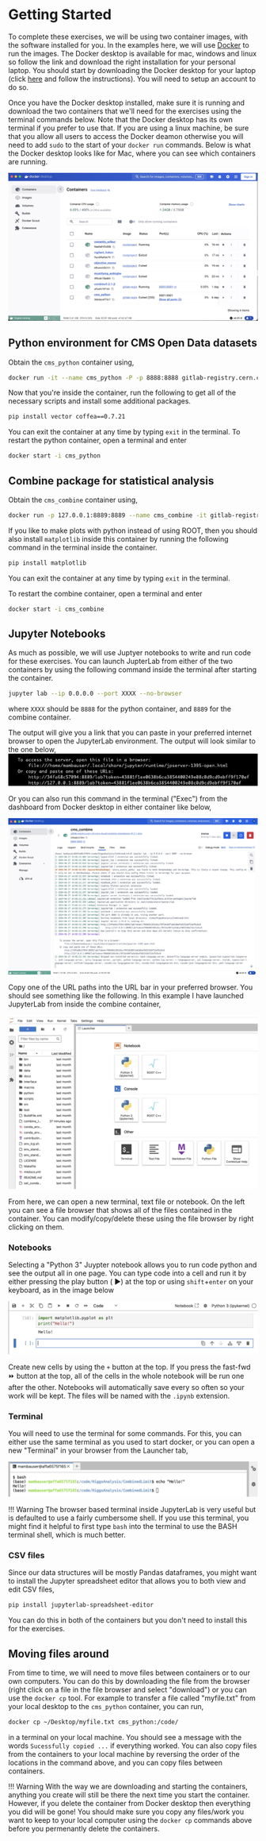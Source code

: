 # Getting Started

To complete these exercises, we will be using two container images, with the software installed for you. In the examples here, we will use [Docker](https://www.docker.com/) to run the images. The Docker desktop is available for mac, windows and linux so follow the link and download the right installation for your personal laptop. You should start by downloading the Docker desktop for your laptop (click [here](https://www.docker.com/) and follow the instructions). You will need to setup an account to do so. 

Once you have the Docker desktop installed, make sure it is running and download the two containers that we'll need for the exercises using the terminal commands below. Note that the Docker desktop has its own terminal if you prefer to use that. If you are using a linux machine, be sure that you allow all users to access the Docker deamon otherwise you will need to add `sudo` to the start of your `docker run` commands. Below is what the Docker desktop looks like for Mac, where you can see which containers are running. 

![desktop](images/Docker.jpg)


## Python environment for CMS Open Data datasets 

Obtain the `cms_python` container using, 

```bash
docker run -it --name cms_python -P -p 8888:8888 gitlab-registry.cern.ch/cms-cloud/python-vnc:python3.10.5
```

Now that you're inside the container, run the following to get all of the necessary scripts and install some additional packages. 
```bash
pip install vector coffea==0.7.21
```

You can exit the container at any time by typing `exit` in the terminal. To restart the python container, open a terminal and enter 
```bash
docker start -i cms_python
```

## Combine package for statistical analysis

Obtain the `cms_combine` container using, 

```bash
docker run -p 127.0.0.1:8889:8889 --name cms_combine -it gitlab-registry.cern.ch/cms-cloud/combine-standalone:v9.2.1-slim
```

If you like to make plots with python instead of using ROOT, then you should also install `matplotlib` inside this container by running the following command in the terminal inside the container. 
```sh
pip install matplotlib 
```

You can exit the container at any time by typing `exit` in the terminal. 

To restart the combine container, open a terminal and enter 
```bash
docker start -i cms_combine
```

## Jupyter Notebooks    

As much as possible, we will use Juptyer notebooks to write and run code for these exercises. You can launch JupterLab from either of the two containers by using the following command inside the terminal after starting the container. 

```bash
jupyter lab --ip 0.0.0.0 --port XXXX --no-browser
```

where `XXXX` should be `8888` for the python container, and `8889` for the combine container. 

The output will give you a link that you can paste in your preferred internet browser to open the JupyterLab environment. The output will look similar to the one below, 
![Example output jlab](images/example_jl_launch.jpg)

Or you can also run this command in the terminal ("Exec") from the dashboard from Docker desktop in either container like below, 

![docker launch jlab](images/example_jl_docker.jpg)


Copy one of the URL paths into the URL bar in your preferred browser. You should see something like the following. In this example I have  launched JupyterLab from inside the combine container, 

![Example JupyterLab](images/example_JL.jpg)

From here, we can open a new terminal, text file or notebook. On the left you can see a file browser that shows all of the files contained in the container. You can modify/copy/delete these using the file browser by right clicking on them.


### Notebooks 

Selecting a "Python 3" Juypter notebook allows you to run code python and see the output all in one page. You can type code into a cell and run it by either pressing the play button ( &#9658;) at the top or using `shift`+`enter` on your keyboard, as in the image below 

![Example run cell](images/runcell.jpg)

Create new cells by using the `+` button at the top. If you press the fast-fwd &#9193;
 button at the top, all of the cells in the whole notebook will be run one after the other. Notebooks will automatically save every so often so your work will be kept. The files will be named with the `.ipynb` extension.

### Terminal 

You will need to use the terminal for some commands. For this, you can either use the same terminal as you used to start docker, or you can open a new "Terminal" in your browser from the Launcher tab, 

![Example terminal](images/terminal.jpg)

!!! Warning 
	The browser based terminal inside JupyterLab is very useful but is defaulted to use a fairly cumbersome shell. If you use this terminal, you might find it helpful to first type `bash` into the terminal to use the BASH terminal shell, which is much better. 


### CSV files 

Since our data structures will be mostly Pandas dataframes, you might want to install the Jupyter spreadsheet editor that allows you to both view and edit CSV files, 
```bash
pip install jupyterlab-spreadsheet-editor
```
You can do this in both of the containers but you don't need to install this for the exercises.



## Moving files around 

From time to time, we will need to move files between containers or to our own computers. You can do this by downloading the file from the browser (right click on a file in the file browser and select "download") or you can use the `docker cp` tool. For example to transfer a file called "myfile.txt" from your local desktop to the `cms_python` container, you can run, 

```sh
docker cp ~/Desktop/myfile.txt cms_python:/code/
```

in a terminal on your local machine. You should see a message with the words ```Sucessfully copied ...``` if everything worked.  You can also copy files from the containers to your local machine by reversing the order of the locations in the command above, and you can copy files between containers. 

!!! Warning 
    With the way we are downloading and starting the containers, anything you create will still be there the next time you start the container. However, if you delete the container from Docker desktop then everything you did will be gone! You should make sure you copy any files/work you want to keep to your local computer using the `docker cp` commands above before you permenantly delete the containers. 
